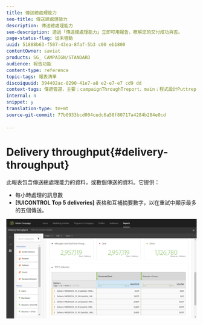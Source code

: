 ```yaml
---
title: 傳送總處理能力
seo-title: 傳送總處理能力
description: 傳送總處理能力
seo-description: 透過「傳送總處理能力」立即可用報告，瞭解您的交付成功與否。
page-status-flag: 從未啓動
uuid: 51888b63-f507-43ea-8faf-5b3 c00 eb1800
contentOwner: saviat
products: SG_ CAMPAIGN/STANDARD
audience: 報告功能
content-type: reference
topic-tags: 報表清單
discoiquuid: 394402ac-0290-41e7-a8 e2-e7-e7 cd9 dd
context-tags: 傳遞管道，主要；campaignThroughTreport，main；程式設計Puttreport，主要
internal: n
snippet: y
translation-type: tm+mt
source-git-commit: 77b0933bcd004cedc6a58f80717a4284b284e0cd

---
```



# Delivery throughput{#delivery-throughput}

此報表包含傳送總處理能力的資料，或數個傳送的資料。它提供：

* 每小時處理的訊息數
* **[!UICONTROL Top 5 deliveries]** 表格和互補摘要數字，以在重試中顯示最多的五個傳送。

![](assets/delivery_reports_1.png)

